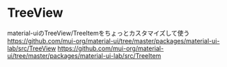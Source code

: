 # TreeView

material-uiのTreeView/TreeItemをちょっとカスタマイズして使う  
<https://github.com/mui-org/material-ui/tree/master/packages/material-ui-lab/src/TreeView>
<https://github.com/mui-org/material-ui/tree/master/packages/material-ui-lab/src/TreeItem>
